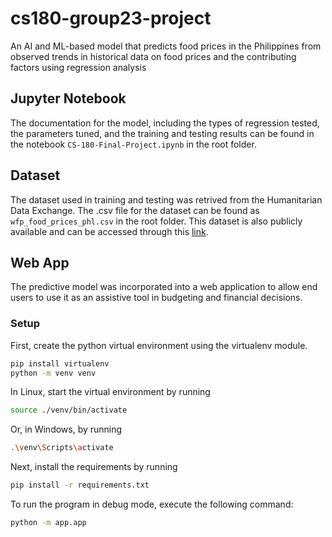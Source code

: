# cs180-group23-project 
An AI and ML-based model that predicts food prices in the Philippines from observed trends in historical data on food prices and the contributing factors using regression analysis

## Jupyter Notebook
The documentation for the model, including the types of regression tested, the parameters tuned, and the training and testing results can be found in the notebook `CS-180-Final-Project.ipynb` in the root folder.

## Dataset
The dataset used in training and testing was retrived from the Humanitarian Data Exchange. The .csv file for the dataset can be found as `wfp_food_prices_phl.csv` in the root folder. This dataset is also publicly available and can be accessed through this [link](https://data.humdata.org/dataset/wfp-food-prices-for-philippines).

## Web App
The predictive model was incorporated into a web application to allow end users to use it as an assistive tool in budgeting and financial decisions.

### Setup
First, create the python virtual environment using the virtualenv module.
``` bash
pip install virtualenv
python -m venv venv
```
In Linux, start the virtual environment by running
``` bash
source ./venv/bin/activate
```
Or, in Windows, by running
``` bash
.\venv\Scripts\activate
```

Next, install the requirements by running
```bash
pip install -r requirements.txt
```

To run the program in debug mode, execute the following command:
``` bash
python -m app.app
```
